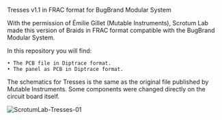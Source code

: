 Tresses v1.1 in FRAC format for BugBrand Modular System

With the permission of Émilie Gillet (Mutable Instruments), Scrotum Lab made this version of Braids in FRAC format compatible with the BugBrand Modular System.

In this repository you will find:

    • The PCB file in Diptrace format.
    • The panel as PCB in Diptrace format.

The schematics for Tresses is the same as the original file published by Mutable Instruments. Some components were changed directly on the circuit board itself.
    
![ScrotumLab-Tresses-01](https://user-images.githubusercontent.com/39232489/90115694-b9a7e180-dd54-11ea-99b1-ae7f4c150a95.jpg)
